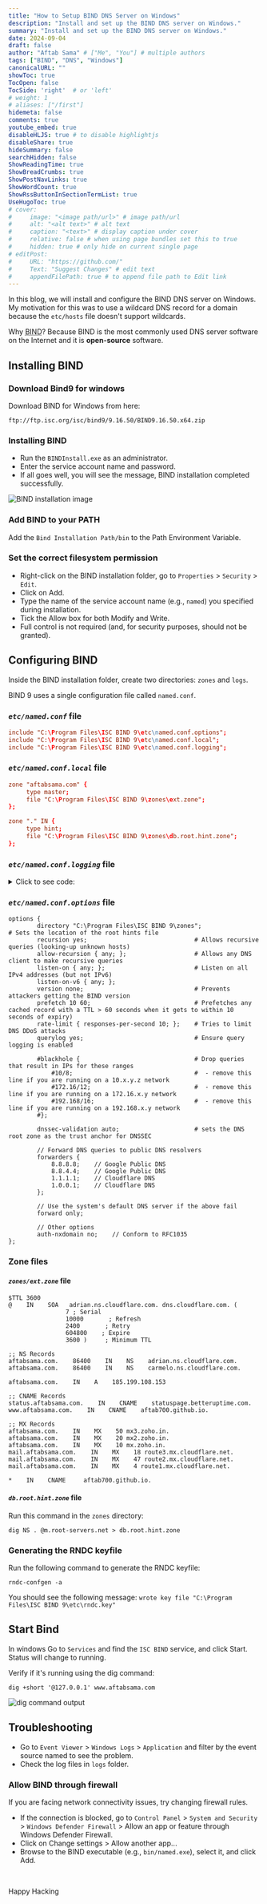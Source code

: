 ```yaml
---
title: "How to Setup BIND DNS Server on Windows"
description: "Install and set up the BIND DNS server on Windows."
summary: "Install and set up the BIND DNS server on Windows."
date: 2024-09-04
draft: false
author: "Aftab Sama" # ["Me", "You"] # multiple authors
tags: ["BIND", "DNS", "Windows"]
canonicalURL: ""
showToc: true
TocOpen: false
TocSide: 'right'  # or 'left'
# weight: 1
# aliases: ["/first"]
hidemeta: false
comments: true
youtube_embed: true
disableHLJS: true # to disable highlightjs
disableShare: true
hideSummary: false
searchHidden: false
ShowReadingTime: true
ShowBreadCrumbs: true
ShowPostNavLinks: true
ShowWordCount: true
ShowRssButtonInSectionTermList: true
UseHugoToc: true
# cover:
#     image: "<image path/url>" # image path/url
#     alt: "<alt text>" # alt text
#     caption: "<text>" # display caption under cover
#     relative: false # when using page bundles set this to true
#     hidden: true # only hide on current single page
# editPost:
#     URL: "https://github.com/"
#     Text: "Suggest Changes" # edit text
#     appendFilePath: true # to append file path to Edit link
---
```


In this blog, we will install and configure the BIND DNS server on Windows. My motivation for this was to use a wildcard DNS record for a domain because the `etc/hosts` file doesn't support wildcards.

Why <abbr title="Berkeley Internet Name Domain">BIND</abbr>? Because BIND is the most commonly used DNS server software on the Internet and it is **open-source** software.

## Installing BIND

### Download Bind9 for windows

Download BIND for Windows from here:

```
ftp://ftp.isc.org/isc/bind9/9.16.50/BIND9.16.50.x64.zip
```

### Installing BIND

- Run the `BINDInstall.exe` as an administrator.
- Enter the service account name and password.
- If all goes well, you will see the message, BIND installation completed successfully.

![BIND installation image](images/bind-install.png#center)

### Add BIND to your PATH

Add the `Bind Installation Path/bin` to the Path Environment Variable.

### Set the correct filesystem permission

- Right-click on the BIND installation folder, go to `Properties` > `Security` > `Edit`.
- Click on Add.
- Type the name of the service account name (e.g., `named`) you specified during installation.
- Tick the Allow box for both Modify and Write.
- Full control is not required (and, for security purposes, should not be granted).


## Configuring BIND

Inside the BIND installation folder, create two directories: `zones` and `logs`.

BIND 9 uses a single configuration file called `named.conf`.

### *`etc/named.conf`* file

```conf
include "C:\Program Files\ISC BIND 9\etc\named.conf.options";
include "C:\Program Files\ISC BIND 9\etc\named.conf.local";
include "C:\Program Files\ISC BIND 9\etc\named.conf.logging";
```

### *`etc/named.conf.local`* file

```conf
zone "aftabsama.com" {
     type master;
     file "C:\Program Files\ISC BIND 9\zones\ext.zone";
};

zone "." IN {
     type hint;
     file "C:\Program Files\ISC BIND 9\zones\db.root.hint.zone";
};
```

### *`etc/named.conf.logging`* file

<details><summary markdown="span">Click to see code:</summary>

```
logging {
     channel default_log {
          file "C:\Program Files\ISC BIND 9\logs\default.log";
          print-time yes;
          print-category yes;
          print-severity yes;
          severity info;
     };
     channel auth_servers_log {
          file "C:\Program Files\ISC BIND 9\logs\auth_servers.log";
          print-time yes;
          print-category yes;
          print-severity yes;
          severity info;
     };
     channel dnssec_log {
          file "C:\Program Files\ISC BIND 9\logs\dnssec.log";
          print-time yes;
          print-category yes;
          print-severity yes;
          severity info;
     };
     channel zone_transfers_log {
          file "C:\Program Files\ISC BIND 9\logs\zone_transfers.log";
          print-time yes;
          print-category yes;
          print-severity yes;
          severity info;
     };
     channel ddns_log {
          file "C:\Program Files\ISC BIND 9\logs\ddns.log";
          print-time yes;
          print-category yes;
          print-severity yes;
          severity info;
     };
     channel client_security_log {
          file "C:\Program Files\ISC BIND 9\logs\client_security.log";
          print-time yes;
          print-category yes;
          print-severity yes;
          severity info;
     };
     channel rate_limiting_log {
          file "C:\Program Files\ISC BIND 9\logs\rate_limiting.log";
          print-time yes;
          print-category yes;
          print-severity yes;
          severity info;
     };
     channel rpz_log {
          file "C:\Program Files\ISC BIND 9\logs\rpz.log";
          print-time yes;
          print-category yes;
          print-severity yes;
          severity info;
     };
     channel dnstap_log {
          file "C:\Program Files\ISC BIND 9\logs\dnstap.log";
          print-time yes;
          print-category yes;
          print-severity yes;
          severity info;
     };
     channel queries_log {
          file "C:\Program Files\ISC BIND 9\logs\queries.log";
          print-time yes;
          print-category yes;
          print-severity yes;
          severity info;
     };
     channel query-errors_log {
          file "C:\Program Files\ISC BIND 9\logs\query-errors.log";
          print-time yes;
          print-category yes;
          print-severity yes;
          severity dynamic;
     };
     channel default_syslog {
          print-time yes;
          print-category yes;
          print-severity yes;
          syslog daemon;
          severity info;
     };
     channel default_debug {
          print-time yes;
          print-category yes;
          print-severity yes;
          file "named.run";
          severity dynamic;
     };
     category default { default_syslog; default_debug; default_log; };
     category config { default_syslog; default_debug; default_log; };
     category dispatch { default_syslog; default_debug; default_log; };
     category network { default_syslog; default_debug; default_log; };
     category general { default_syslog; default_debug; default_log; };
     category zoneload { default_syslog; default_debug; default_log; };
     category resolver { auth_servers_log; default_debug; };
     category cname { auth_servers_log; default_debug; };
     category delegation-only { auth_servers_log; default_debug; };
     category lame-servers { auth_servers_log; default_debug; };
     category edns-disabled { auth_servers_log; default_debug; };
     category dnssec { dnssec_log; default_debug; };
     category notify { zone_transfers_log; default_debug; };
     category xfer-in { zone_transfers_log; default_debug; };
     category xfer-out { zone_transfers_log; default_debug; };
     category update{ ddns_log; default_debug; };
     category update-security { ddns_log; default_debug; };
     category client{ client_security_log; default_debug; };
     category security { client_security_log; default_debug; };
     category rate-limit { rate_limiting_log; default_debug; };
     category spill { rate_limiting_log; default_debug; };
     category database { rate_limiting_log; default_debug; };
     category rpz { rpz_log; default_debug; };
     category dnstap { dnstap_log; default_debug; };
     category trust-anchor-telemetry { default_syslog; default_debug; default_log; };
     category queries { queries_log; };
     category query-errors {query-errors_log; };
};
```
</details>

### *`etc/named.conf.options`* file

```
options {
        directory "C:\Program Files\ISC BIND 9\zones";                  # Sets the location of the root hints file
        recursion yes;                              # Allows recursive queries (looking-up unknown hosts)
        allow-recursion { any; };                   # Allows any DNS client to make recursive queries
        listen-on { any; };                         # Listen on all IPv4 addresses (but not IPv6)
        listen-on-v6 { any; };
        version none;                               # Prevents attackers getting the BIND version
        prefetch 10 60;                             # Prefetches any cached record with a TTL > 60 seconds when it gets to within 10 seconds of expiry)
        rate-limit { responses-per-second 10; };    # Tries to limit DNS DDoS attacks
        querylog yes;                               # Ensure query logging is enabled
        
        #blackhole {                                # Drop queries that result in IPs for these ranges
            #10/8;                                  #  - remove this line if you are running on a 10.x.y.z network
            #172.16/12;                             #  - remove this line if you are running on a 172.16.x.y network
            #192.168/16;                            #  - remove this line if you are running on a 192.168.x.y network
        #};

        dnssec-validation auto;                     # sets the DNS root zone as the trust anchor for DNSSEC
        
        // Forward DNS queries to public DNS resolvers
        forwarders {
            8.8.8.8;    // Google Public DNS
            8.8.4.4;    // Google Public DNS
            1.1.1.1;    // Cloudflare DNS
            1.0.0.1;    // Cloudflare DNS
        };

        // Use the system's default DNS server if the above fail
        forward only;

        // Other options
        auth-nxdomain no;    // Conform to RFC1035
};
```

### Zone files

#### *`zones/ext.zone`* file

```zone
$TTL 3600
@    IN    SOA   adrian.ns.cloudflare.com. dns.cloudflare.com. (
                7 ; Serial
                10000       ; Refresh
                2400       ; Retry
                604800    ; Expire
                3600 )     ; Minimum TTL

;; NS Records
aftabsama.com.    86400    IN    NS    adrian.ns.cloudflare.com.
aftabsama.com.    86400    IN    NS    carmelo.ns.cloudflare.com.

aftabsama.com.    IN    A    185.199.108.153

;; CNAME Records
status.aftabsama.com.    IN    CNAME    statuspage.betteruptime.com.
www.aftabsama.com.    IN    CNAME    aftab700.github.io.

;; MX Records
aftabsama.com.    IN    MX    50 mx3.zoho.in.
aftabsama.com.    IN    MX    20 mx2.zoho.in.
aftabsama.com.    IN    MX    10 mx.zoho.in.
mail.aftabsama.com.    IN    MX    18 route3.mx.cloudflare.net.
mail.aftabsama.com.    IN    MX    47 route2.mx.cloudflare.net.
mail.aftabsama.com.    IN    MX    4 route1.mx.cloudflare.net.

*    IN    CNAME     aftab700.github.io.

```

#### *`db.root.hint.zone`* file

Run this command in the `zones` directory:

```shell
dig NS . @m.root-servers.net > db.root.hint.zone
```

### Generating the RNDC keyfile

Run the following command to generate the RNDC keyfile:

```shell
rndc-confgen -a
```

You should see the following message: `wrote key file "C:\Program Files\ISC BIND 9\etc\rndc.key"`

## Start Bind

In windows Go to `Services` and find the `ISC BIND` service, and click Start.
Status will change to running.

Verify if it's running using the dig command:

```shell
dig +short '@127.0.0.1' www.aftabsama.com
```

![dig command output](images/dig-command-output.png#center)

## Troubleshooting

- Go to `Event Viewer` > `Windows Logs` > `Application` and filter by the event source named to see the problem.
- Check the log files in `logs` folder.

### Allow BIND through firewall

If you are facing network connectivity issues, try changing firewall rules.

- If the connection is blocked, go to `Control Panel` > `System and Security` > `Windows Defender Firewall` > Allow an app or feature through Windows Defender Firewall.
- Click on Change settings > Allow another app...
- Browse to the BIND executable (e.g., `bin/named.exe`), select it, and click Add.

<br>

Happy Hacking
